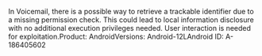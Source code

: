 In Voicemail, there is a possible way to retrieve a trackable identifier due to a missing permission check. This could lead to local information disclosure with no additional execution privileges needed. User interaction is needed for exploitation.Product: AndroidVersions: Android-12LAndroid ID: A-186405602